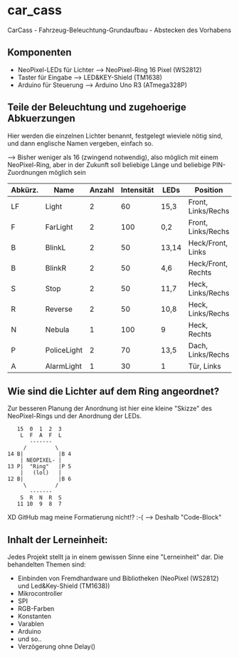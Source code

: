 # car_cass

  CarCass - Fahrzeug-Beleuchtung-Grundaufbau - Abstecken des Vorhabens
  
## Komponenten
- NeoPixel-LEDs für Lichter --> NeoPixel-Ring 16 Pixel (WS2812)
- Taster für Eingabe        --> LED&KEY-Shield (TM1638)
- Arduino für Steuerung     --> Arduino Uno R3 (ATmega328P)

## Teile der Beleuchtung und zugehoerige Abkuerzungen
Hier werden die einzelnen Lichter benannt, festgelegt wieviele nötig sind, und dann englische Namen vergeben, einfach so.

--> Bisher weniger als 16 (zwingend notwendig), also möglich mit einem NeoPixel-Ring, aber in der Zukunft soll beliebige Länge und beliebige PIN-Zuordnungen möglich sein

| Abkürz. | Name        | Anzahl | Intensität | LEDs  | Position           | Farbe    |
| ------- | ----------- | ------ | ---------- | ----- | ------------------ | -------- |
| LF      | Light       | 2      | 60         | 15,3  | Front, Links/Rechs | weiß     |
| F       | FarLight    | 2      | 100        | 0,2   | Front, Links/Rechs | weiß     |
| B       | BlinkL      | 2      | 50         | 13,14 | Heck/Front, Links  | orange   |
| B       | BlinkR      | 2      | 50         | 4,6   | Heck/Front, Rechts | orange   |
| S       | Stop        | 2      | 50         | 11,7  | Heck, Links/Rechs  | rot      |
| R       | Reverse     | 2      | 50         | 10,8  | Heck, Links/Rechs  | weiß     |
| N       | Nebula      | 1      | 100        | 9     | Heck, Rechts       | rot      |
| P       | PoliceLight | 2      | 70         | 13,5  | Dach, Links/Rechs  | rot/blau |
| A       | AlarmLight  | 1      | 30         | 1     | Tür, Links         | rot      |
## Wie sind die Lichter auf dem Ring angeordnet?
Zur besseren Planung der Anordnung ist hier eine kleine "Skizze" des NeoPixel-Rings und der Anordnung der LEDs.

```
   15  0  1  2  3
    L  F  A  F  L
       -------
     /         \
14 B|           |B 4
    | NEOPIXEL- | 
13 P|  "Ring"   |P 5
    |   (lol)   |
12 B|           |B 6
     \         /
       -------
    S  R  N  R  S
   11 10  9  8  7
```

XD GitHub mag meine Formatierung nicht!? :-( --> Deshalb "Code-Block"

## Inhalt der Lerneinheit:
Jedes Projekt stellt ja in einem gewissen Sinne eine "Lerneinheit" dar. Die behandelten Themen sind:
- Einbinden von Fremdhardware und Bibliotheken (NeoPixel (WS2812) und Led&Key-Shield (TM1638))
- Mikrocontroller
- SPI
- RGB-Farben
- Konstanten
- Varablen
- Arduino
- und so..
- Verzögerung ohne Delay()
